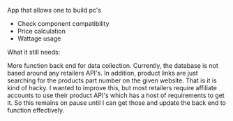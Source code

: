 App that allows one to build pc's


* Check component compatibility
* Price calculation
* Wattage usage


What it still needs: 

More function back end for data collection. Currently, the database is not based around any retailers API's. In addition, product links are just searching for the products part number on the given website. That is it is kind of hacky. I wanted to improve this, but most retailers require affiliate accounts to use their product API's which has a host of requirements to get it. So this remains on pause until I can get those and update the back end to function effectively. 


